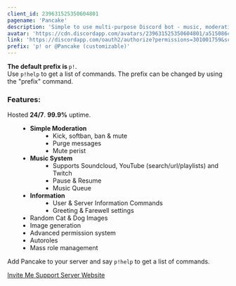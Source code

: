 ```yaml
---
client_id: 239631525350604801
pagename: 'Pancake'
description: 'Simple to use multi-purpose Discord bot - music, moderation, fun and more!'
avatar: 'https://cdn.discordapp.com/avatars/239631525350604801/a515086c015605e5bc203765c9b3b472'
link: 'https://discordapp.com/oauth2/authorize?permissions=301001759&scope=bot&client_id=239631525350604801'
prefix: 'p! or @Pancake (customizable)'
---
```

<div class="post content">
  <link href="https://fonts.googleapis.com/css?family=Roboto:400,700" rel="stylesheet">
  <div style="text-align: left">
    <b>The default prefix is </b>
    <code>p!</code>.
    <br>Use
    <code>p!help</code> to get a list of commands. The prefix can be changed by using the "prefix" command.
    <br>
  </div>
  <h3>Features:</h3>
  <p>Hosted <b>24/7</b>. <b>99.9%</b> uptime.</p>
  <ul>
    <li>
      <b>Simple Moderation</b>
      <ul>
        <li>Kick, softban, ban &amp; mute</li>
        <li>Purge messages</li>
        <li>Mute perist</li>
      </ul>
    </li>
    <li>
      <b>Music System</b>
      <ul>
        <li>Supports Soundcloud, YouTube (search/url/playlists) and Twitch</li>
        <li>Pause &amp; Resume</li>
        <li>Music Queue</li>
      </ul>
    </li>
    <li>
      <b>Information</b>
      <ul>
        <li>User &amp; Server Information Commands</li>
        <li>Greeting &amp; Farewell settings</li>
      </ul>
    </li>
    <li>Random Cat &amp; Dog Images</li>
    <li>Image generation</li>
    <li>Advanced permission system</li>
    <li>Autoroles</li>
    <li>Mass role management</li>
  </ul>

  Add Pancake to your server and say
  <code>p!help</code> to get a list of commands.
  <br>
</div>
<div class="btns">
  <a class="button btn is-primary" href="https://discordapp.com/oauth2/authorize?permissions=301001759&amp;scope=bot&amp;client_id=239631525350604801"
    target="_blank">
    Invite Me
  </a>
  <a class="button btn is-primary" href="https://discord.gg/b6HTktu" target="_blank">
    Support Server
  </a>
  <a class="button btn is-primary" href="https://pancakebot.org" target="_blank">
    Website
  </a>
</div>
<style>
  ul {
    margin-left: 2em;
    list-style: disc;
  }

  ul ul {
    list-style: circle;
  }

  .btn,
  .button.is-primary {
    border-radius: 4px;
    padding: 8px 20px;
    font-size: 16px;
    min-width: 120px;
    transition: background 0.3s ease;
    box-shadow: 0px 1px 3px 0px rgba(0, 0, 0, 0.5);
    height: 36px;
    font-weight: 600;
    background-color: #3d5873;
  }

  .button:hover {
    background: #082542 !important
  }

  a+a {
    margin-left: 5px;
  }

  .btns {
    margin-top: 20px;
    padding-bottom: 5vh;
    text-align: center;
  }

  .post {
    max-width: 600px;
    margin-left: auto;
    margin-right: auto;
  }

  .nav,
  a.nav-item {
    background-color: #
243a51
  }

  .nav {
    box-shadow: 0 2px 5px 0 rgba(0, 0, 0, .16), 0 2px 10px 0 rgba(0, 0, 0, .12)
  }

  a.nav-item:hover {
    background-color: #3d5873
  }

  .bot-info .title,
  .bot-info .tag {
    margin-bottom: 10px
  }

  .tag {
    box-shadow: 0px 1px 3px 0px rgba(0, 0, 0, 0.5)
  }

  .post,
  .btn {
    font-family: 'Roboto'
  }

  h3 {
    margin-bottom: 5px !important;
    margin-top: 1.5rem !important;
  }
</style>
<!--
This data was imported from ls.terminal.ink
-->
